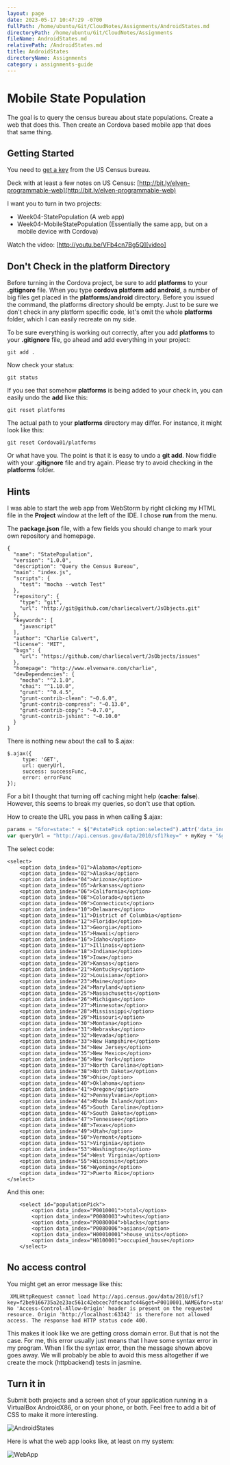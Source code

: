 ```yaml
---
layout: page
date: 2023-05-17 10:47:29 -0700
fullPath: /home/ubuntu/Git/CloudNotes/Assignments/AndroidStates.md
directoryPath: /home/ubuntu/Git/CloudNotes/Assignments
fileName: AndroidStates.md
relativePath: /AndroidStates.md
title: AndroidStates
directoryName: Assignments
category : assignments-guide
---
```


# Mobile State Population

The goal is to query the census bureau about state populations. Create a web that does this. Then create an Cordova based mobile app that does that same thing.

## Getting Started

You need to [get a key](http://www.census.gov/data/developers/data-sets.html) from the US Census bureau.

Deck with at least a few notes on US Census: [http://bit.ly/elven-programmable-web](http://bit.ly/elven-programmable-web)

I want you to turn in two projects:

- Week04-StatePopulation (A web app)
- Week04-MobileStatePopulation (Essentially the same app, but on a mobile device with Cordova)

Watch the video: [http://youtu.be/VFb4cn7Bg5Q][video]

[video]: http://youtu.be/VFb4cn7Bg5Q



## Don't Check in the platform Directory

Before turning in the Cordova project, be sure to add **platforms** to your **.gitignore** file. When you type **cordova platform add android**, a number of big files get placed in the **platforms/android** directory. Before you issued the command, the platforms directory should be empty. Just to be sure we don't check in any platform specific code, let's omit the whole **platforms** folder, which I can easily recreate on my side.

To be sure everything is working out correctly, after you add **platforms** to your **.gitignore** file, go ahead and add everything in your project:

	git add .

Now check your status:

	git status

If you see that somehow **platforms** is being added to your check in, you can easily undo the **add** like this:

	git reset platforms

The actual path to your **platforms** directory may differ. For instance, it might look like this:

	git reset Cordova01/platforms

Or what have you. The point is that it is easy to undo a **git add**. Now fiddle with your **.gitignore** file and try again. Please try to avoid checking in the **platforms** folder.

## Hints

I was able to start the web app from WebStorm by right clicking my HTML file in the **Project** window at the left of the IDE. I chose **run** from the menu.

The **package.json** file, with a few fields you should change to mark your own repository and homepage.

```
{
  "name": "StatePopulation",
  "version": "1.0.0",
  "description": "Query the Census Bureau",
  "main": "index.js",
  "scripts": {
    "test": "mocha --watch Test"
  },
  "repository": {
    "type": "git",
    "url": "http://git@github.com/charliecalvert/JsObjects.git"
  },
  "keywords": [
    "javascript"
  ],
  "author": "Charlie Calvert",
  "license": "MIT",
  "bugs": {
    "url": "https://github.com/charliecalvert/JsObjects/issues"
  },
  "homepage": "http://www.elvenware.com/charlie",
  "devDependencies": {
    "mocha": "^2.1.0",
    "chai": "^1.10.0",
    "grunt": "^0.4.5",
    "grunt-contrib-clean": "~0.6.0",
    "grunt-contrib-compress": "~0.13.0",
    "grunt-contrib-copy": "~0.7.0",
    "grunt-contrib-jshint": "~0.10.0"
  }
}
```

There is nothing new about the call to \$.ajax:

```
$.ajax({
     type: 'GET',
     url: queryUrl,
     success: successFunc,
     error: errorFunc
});
```

For a bit I thought that turning off caching might help (**cache: false**). However, this seems to break my queries, so don't use that option.

How to create the URL you pass in when calling \$.ajax:

```JavaScript
params = "&for=state:" + $("#statePick option:selected").attr('data_index');
var queryUrl = "http://api.census.gov/data/2010/sf1?key=" + myKey + "&get=P0010001,NAME" + params;
```

The select code:

```
<select>
	<option data_index="01">Alabama</option>
	<option data_index="02">Alaska</option>
	<option data_index="04">Arizona</option>
	<option data_index="05">Arkansas</option>
	<option data_index="06">California</option>
	<option data_index="08">Colorado</option>
	<option data_index="09">Connecticut</option>
	<option data_index="10">Delaware</option>
	<option data_index="11">District of Columbia</option>
	<option data_index="12">Florida</option>
	<option data_index="13">Georgia</option>
	<option data_index="15">Hawaii</option>
	<option data_index="16">Idaho</option>
	<option data_index="17">Illinois</option>
	<option data_index="18">Indiana</option>
	<option data_index="19">Iowa</option>
	<option data_index="20">Kansas</option>
	<option data_index="21">Kentucky</option>
	<option data_index="22">Louisiana</option>
	<option data_index="23">Maine</option>
	<option data_index="24">Maryland</option>
	<option data_index="25">Massachusetts</option>
	<option data_index="26">Michigan</option>
	<option data_index="27">Minnesota</option>
	<option data_index="28">Mississippi</option>
	<option data_index="29">Missouri</option>
	<option data_index="30">Montana</option>
	<option data_index="31">Nebraska</option>
	<option data_index="32">Nevada</option>
	<option data_index="33">New Hampshire</option>
	<option data_index="34">New Jersey</option>
	<option data_index="35">New Mexico</option>
	<option data_index="36">New York</option>
	<option data_index="37">North Carolina</option>
	<option data_index="38">North Dakota</option>
	<option data_index="39">Ohio</option>
	<option data_index="40">Oklahoma</option>
	<option data_index="41">Oregon</option>
	<option data_index="42">Pennsylvania</option>
	<option data_index="44">Rhode Island</option>
	<option data_index="45">South Carolina</option>
	<option data_index="46">South Dakota</option>
	<option data_index="47">Tennessee</option>
	<option data_index="48">Texas</option>
	<option data_index="49">Utah</option>
	<option data_index="50">Vermont</option>
	<option data_index="51">Virginia</option>
	<option data_index="53">Washington</option>
	<option data_index="54">West Virginia</option>
	<option data_index="55">Wisconsin</option>
	<option data_index="56">Wyoming</option>
	<option data_index="72">Puerto Rico</option>
</select>
```
And this one:

```
    <select id="populationPick">
        <option data_index="P0010001">total</option>
        <option data_index="P0080003">whites</option>
        <option data_index="P0080004">blacks</option>
        <option data_index="P0080006">asians</option>
        <option data_index="H00010001">house_units</option>
        <option data_index="H0100001">occupied_house</option>
    </select>
```

## No access control

You might get an error message like this:

```
 XMLHttpRequest cannot load http://api.census.gov/data/2010/sf1?key=f2be9166735a2e23ac561c42ebcec7dfecaafc44&get=P0010001,NAME&for=state:01&_=1422639787489. No 'Access-Control-Allow-Origin' header is present on the requested resource. Origin 'http://localhost:63342' is therefore not allowed access. The response had HTTP status code 400.
```
This makes it look like we are getting cross domain error. But that is not the case. For me, this error usually just means that I have some syntax error in my program. When I fix the syntax error, then the message shown above goes away. We will probably be able to avoid this mess altogether if we create the mock (httpbackend) tests in jasmine.

## Turn it in

Submit both projects and a screen shot of your application running in a VirtualBox AndroidX86, or on your phone, or both. Feel free to add a bit of CSS to make it more interesting.

![AndroidStates](https://drive.google.com/uc?export=view&id=0B25UTAlOfPRGN1JZZE1FYlEwUlk)

Here is what the web app looks like, at least on my system:

![WebApp](https://drive.google.com/uc?export=view&id=0B25UTAlOfPRGMWtPeDAyMXI5djA)
